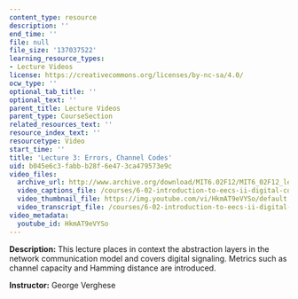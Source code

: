 ```yaml
---
content_type: resource
description: ''
end_time: ''
file: null
file_size: '137037522'
learning_resource_types:
- Lecture Videos
license: https://creativecommons.org/licenses/by-nc-sa/4.0/
ocw_type: ''
optional_tab_title: ''
optional_text: ''
parent_title: Lecture Videos
parent_type: CourseSection
related_resources_text: ''
resource_index_text: ''
resourcetype: Video
start_time: ''
title: 'Lecture 3: Errors, Channel Codes'
uid: b045e6c3-fabb-b28f-6e47-3ca479573e9c
video_files:
  archive_url: http://www.archive.org/download/MIT6.02F12/MIT6_02F12_lec03_300k.mp4
  video_captions_file: /courses/6-02-introduction-to-eecs-ii-digital-communication-systems-fall-2012/fd5cafb862a152509f5182e43bb29672_HkmAT9eVYSo.vtt
  video_thumbnail_file: https://img.youtube.com/vi/HkmAT9eVYSo/default.jpg
  video_transcript_file: /courses/6-02-introduction-to-eecs-ii-digital-communication-systems-fall-2012/477c9e6ae8746e14f2bb26e6684d7be1_HkmAT9eVYSo.pdf
video_metadata:
  youtube_id: HkmAT9eVYSo
---
```


**Description:** This lecture places in context the abstraction layers in the network communication model and covers digital signaling. Metrics such as channel capacity and Hamming distance are introduced.

**Instructor:** George Verghese

